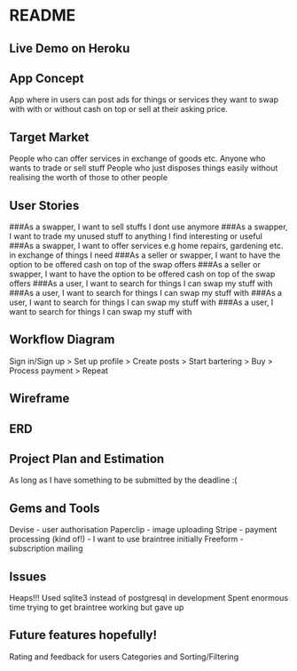 # README

## Live Demo on Heroku

## App Concept
App where in users can post ads for things or services they want to swap with with or without cash on top or sell at their asking price.

## Target Market
People who can offer services in exchange of goods etc.
Anyone who wants to trade or sell stuff
People who just disposes things easily without realising the worth of those to other people

## User Stories
###As a swapper, I want to sell stuffs I dont use anymore
###As a swapper, I want to trade my unused stuff to anything I find interesting or useful
###As a swapper, I want to offer services e.g home repairs, gardening etc. in exchange of things I need
###As a seller or swapper, I want to have the option to be offered cash on top of the swap offers
###As a seller or swapper, I want to have the option to be offered cash on top of the swap offers
###As a user, I want to search for things I can swap my stuff with
###As a user, I want to search for things I can swap my stuff with
###As a user, I want to search for things I can swap my stuff with
###As a user, I want to search for things I can swap my stuff with

## Workflow Diagram
Sign in/Sign up > Set up profile > Create posts > Start bartering > Buy > Process payment > Repeat

## Wireframe


## ERD

## Project Plan and Estimation
As long as I have something to be submitted by the deadline :(

## Gems and Tools
Devise - user authorisation
Paperclip - image uploading
Stripe - payment processing (kind of!) - I want to use braintree initially
Freeform - subscription mailing

## Issues
Heaps!!!
Used sqlite3 instead of postgresql in development
Spent enormous time trying to get braintree working but gave up

## Future features hopefully!
Rating and feedback for users
Categories and Sorting/Filtering 




